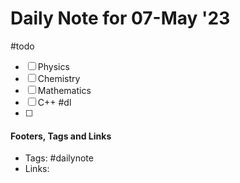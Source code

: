 
# Daily Note for 07-May '23
#todo
- [ ] Physics
- [ ] Chemistry
- [ ] Mathematics
- [ ] C++
#dl 
- [ ] 

#### Footers, Tags and Links
- Tags: #dailynote 
- Links: 

[^1]: